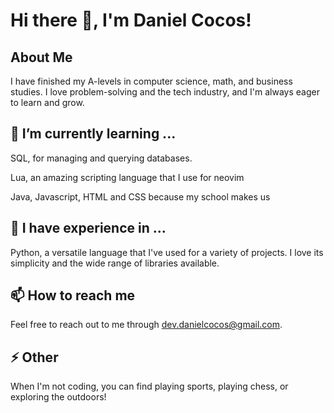 # Hi there 👋, I'm Daniel Cocos!

## About Me
I have finished my A-levels in computer science, math, and business studies. I love problem-solving and the tech industry, and I'm always eager to learn and grow.

## 🌱 I’m currently learning ...
SQL, for managing and querying databases.

Lua, an amazing scripting language that I use for neovim

Java, Javascript, HTML and CSS because my school makes us


## 🔭 I have experience in ...
Python, a versatile language that I've used for a variety of projects. I love its simplicity and the wide range of libraries available.

## 📫 How to reach me
Feel free to reach out to me through dev.danielcocos@gmail.com.

## ⚡ Other
When I'm not coding, you can find playing sports, playing chess, or exploring the outdoors!
